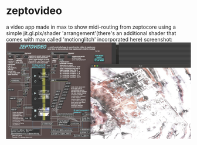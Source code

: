 # zeptovideo
a video app made in max to show midi-routing from zeptocore using a simple jit.gl.pix/shader 'arrangement'(there's an additional shader that comes with max called 'motionglitch' incorporated here)
screenshot:
![](https://github.com/ItWasAlienz/zeptovideo/blob/main/zptoscreen.jpg?raw=true)
